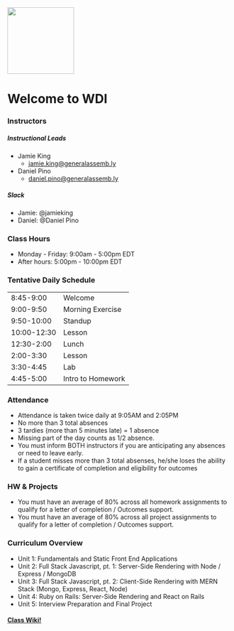 
<img height="150" src="https://pbs.twimg.com/profile_images/813584000082214912/5U3iZVs-.jpg" />

# Welcome to WDI

### Instructors
##### Instructional Leads
- Jamie King
    - jamie.king@generalassemb.ly
- Daniel Pino
    - daniel.pino@generalassemb.ly
  
##### Slack

- Jamie: @jamieking
- Daniel: @Daniel Pino

### Class Hours
- Monday - Friday: 9:00am - 5:00pm EDT
- After hours: 5:00pm - 10:00pm EDT


### Tentative Daily Schedule

|               |                   |
| ---           | ---               |
| 8:45-9:00     | Welcome           |
| 9:00-9:50     | Morning Exercise  |
| 9:50-10:00    | Standup           |
| 10:00-12:30   | Lesson            |
| 12:30-2:00    | Lunch             |
| 2:00-3:30     | Lesson            |
| 3:30-4:45     | Lab               |
| 4:45-5:00     | Intro to Homework |

### Attendance
- Attendance is taken twice daily at 9:05AM and 2:05PM
- No more than 3 total absences
- 3 tardies (more than 5 minutes late) = 1 absence
- Missing part of the day counts as 1/2 absence.
- You must inform BOTH instructors if you are anticipating any absences or need to leave early.
- If a student misses more than 3 total absenses, he/she loses the ability to gain a certificate of completion and eligibility for outcomes

### HW & Projects
- You must have an average of 80% across all homework assignments to qualify for a letter of completion / Outcomes support.
- You must have an average of 80% across all project assignments to qualify for a letter of completion / Outcomes support.


### Curriculum Overview
- Unit 1: Fundamentals and Static Front End Applications
- Unit 2: Full Stack Javascript, pt. 1: Server-Side Rendering with Node / Express / MongoDB
- Unit 3: Full Stack Javascript, pt. 2: Client-Side Rendering with MERN Stack (Mongo, Express, React, Node)
- Unit 4: Ruby on Rails: Server-Side Rendering and React on Rails
- Unit 5: Interview Preparation and Final Project


#### [Class Wiki!](https://git.generalassemb.ly/atl-wdi/wdi-curriculum/wiki)
